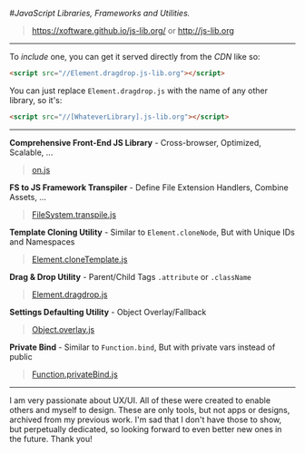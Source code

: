 #*JavaScript Libraries, Frameworks and Utilities.*

 > https://xoftware.github.io/js-lib.org/ or http://js-lib.org 



---

To *include* one, you can get it served directly from the *CDN* like so:

```html
<script src="//Element.dragdrop.js-lib.org"></script>
```

You can just replace `Element.dragdrop.js` with the name of any other library, so it's:

```html
<script src="//[WhateverLibrary].js-lib.org"></script>
```

---

**Comprehensive Front-End JS Library** - Cross-browser, Optimized, Scalable, ...

> [on.js](https://github.com/xoftware/xoftware.github.io/tree/master/js-lib.org/on.js)

**FS to JS Framework Transpiler** - Define File Extension Handlers, Combine Assets, ...

> [FileSystem.transpile.js](https://github.com/xoftware/xoftware.github.io/tree/master/js-lib.org/FileSystem.method.js/FileSystem.transpile.js)

**Template Cloning Utility** - Similar to `Element.cloneNode`, But with Unique IDs and Namespaces

> [Element.cloneTemplate.js](https://github.com/xoftware/xoftware.github.io/tree/master/js-lib.org/Element.method.js)

**Drag & Drop Utility** - Parent/Child Tags `.attribute` or `.className`

> [Element.dragdrop.js](https://github.com/xoftware/xoftware.github.io/tree/master/js-lib.org/Element.method.js)

**Settings Defaulting Utility** - Object Overlay/Fallback

> [Object.overlay.js](https://github.com/xoftware/xoftware.github.io/tree/master/js-lib.org/Object.method.js)

**Private Bind** - Similar to `Function.bind`, But with private vars instead of public

> [Function.privateBind.js](https://github.com/xoftware/xoftware.github.io/tree/master/js-lib.org/Function.method.js)

---
I am very passionate about UX/UI. All of these were created to enable others and myself to design. These are only tools, but not apps or designs, archived from my previous work. I'm sad that I don't have those to show, but perpetually dedicated, so looking forward to even better new ones in the future. Thank you! 


